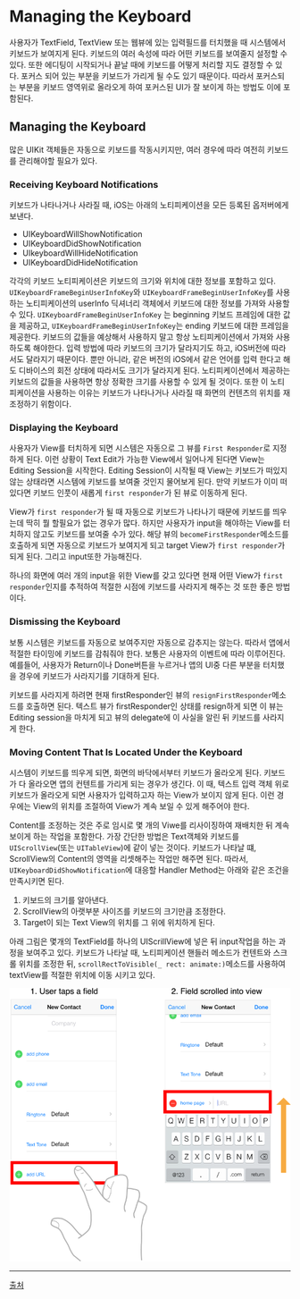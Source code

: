 # Managing the Keyboard
사용자가 TextField, TextView 또는 웹뷰에 있는 입력필드를 터치했을 때 시스템에서 키보드가 보여지게 된다. 키보드의 여러 속성에 따라 어떤 키보드를 보여줄지 설정할 수 있다. 또한 에디팅이 시작되거나 끝날 때에 키보드를 어떻게 처리할 지도 결정할 수 있다. 포커스 되어 있는 부분을 키보드가 가리게 될 수도 있기 때문이다. 따라서 포커스되는 부분을 키보드 영역위로 올라오게 하여 포커스된 UI가 잘 보이게 하는 방법도 이에 포함된다. 

## Managing the Keyboard 
많은 UIKit 객체들은 자동으로 키보드를 작동시키지만, 여러 경우에 따라 여전히 키보드를 관리해야할 필요가 있다. 

### Receiving Keyboard Notifications
키보드가 나타나거나 사라질 때, iOS는 아래의 노티피케이션을 모든 등록된 옵저버에게 보낸다. 

* UIKeyboardWillShowNotification
* UIKeyboardDidShowNotification
* UIkeyboardWillHideNotification
* UIKeyboardDidHideNotification

각각의 키보드 노티피케이션은 키보드의 크기와 위치에 대한 정보를 포함하고 있다. `UIKeyboardFrameBeginUserInfoKey`와 `UIKeyboardFrameBeginUserInfoKey`를 사용하는 노티피케이션의 userInfo 딕셔너리 객체에서 키보드에 대한 정보를 가져와 사용할 수 있다. `UIKeyboardFrameBeginUserInfoKey` 는 beginning 키보드 프레임에 대한 값을 제공하고, `UIKeyboardFrameBeginUserInfoKey`는 ending 키보드에 대한 프레임을 제공한다. 키보드의 값들을 예상해서 사용하지 말고 항상 노티피케이션에서 가져와 사용하도록 해야한다. 입력 방법에 따라 키보드의 크기가 달라지기도 하고, iOS버전에 따라서도 달라지기 때문이다. 뿐만 아니라, 같은 버전의 iOS에서 같은 언어를 입력 한다고 해도 디바이스의 회전 상태에 따라서도 크기가 달라지게 된다. 노티피케이션에서 제공하는 키보드의 값들을 사용하면 항상 정확한 크기를 사용할 수 있게 될 것이다. 
또한 이 노티피케이션을 사용하는 이유는 키보드가 나타나거나 사라질 때 화면의 컨텐츠의 위치를 재조정하기 위함이다.

### Displaying the Keyboard
사용자가 View를 터치하게 되면 시스템은 자동으로 그 뷰를 `First Responder`로 지정하게 된다. 이런 상황이 Text Edit가 가능한 View에서 일어나게 된다면 View는 Editing Session을 시작한다. Editing Session이 시작될 때 View는 키보드가 떠있지 않는 상태라면 시스템에 키보드를 보여줄 것인지 물어보게 된다. 만약 키보드가 이미 떠있다면 키보드 인풋이 새롭게 `first responder`가 된 뷰로 이동하게 된다.

View가 `first responder`가 될 때 자동으로 키보드가 나타나기 때문에 키보드를 띄우는데 딱히 뭘 할필요가 없는 경우가 많다. 하지만 사용자가 input을 해야하는 View를 터치하지 않고도 키보드를 보여줄 수가 있다. 해당 뷰의 `becomeFirstResponder`메소드를 호출하게 되면 자동으로 키보드가 보여지게 되고 target View가 `first responder`가 되게 된다. 그리고 input또한 가능해진다. 

하나의 화면에 여러 개의 input을 위한 View를 갖고 있다면 현재 어떤 View가 `first responder`인지를 추적하여 적절한 시점에 키보드를 사라지게 해주는 것 또한 좋은 방법이다. 

### Dismissing the Keyboard
보통 시스템은 키보드를 자동으로 보여주지만 자동으로 감추지는 않는다. 따라서 앱에서 적절한 타이밍에 키보드를 감춰줘야 한다. 보통은 사용자의 이벤트에 따라 이루어진다. 예를들어, 사용자가 Return이나 Done버튼을 누르거나 앱의 UI중 다른 부분을 터치했을 경우에 키보드가 사라지기를 기대하게 된다.

키보드를 사라지게 하려면 현재 firstResponder인 뷰의 `resignFirstResponder`메소드를 호출하면 된다. 텍스트 뷰가 firstResponder인 상태를 resign하게 되면 이 뷰는 Editing session을 마치게 되고 뷰의 delegate에 이 사실을 알린 뒤 키보드를 사라지게 한다. 

### Moving Content That Is Located Under the Keyboard
시스템이 키보드를 띄우게 되면, 화면의 바닥에서부터 키보드가 올라오게 된다. 키보드가 다 올라오면 앱의 컨텐트를 가리게 되는 경우가 생긴다. 이 때, 텍스트 입력 객체 위로 키보드가 올라오게 되면 사용자가 입력하고자 하는 View가 보이지 않게 된다. 이런 경우에는 View의 위치를 조절하여 View가 계속 보일 수 있게 해주어야 한다.

Content를 조정하는 것은 주로 임시로 몇 개의 Viwe를 리사이징하여 재배치한 뒤 계속 보이게 하는 작업을 포함한다. 가장 간단한 방법은 Text객체와 키보드를 `UIScrollView`(또는 `UITableView`)에 같이 넣는 것이다. 키보드가 나타날 떄, ScrollView의 Content의 영역을 리셋해주는 작업만 해주면 된다. 따라서, `UIKeyboardDidShowNotification`에 대응할 Handler Method는 아래와 같은 조건을 만족시키면 된다.

1. 키보드의 크기를 알아낸다.
2. ScrollView의 아랫부분 사이즈를 키보드의 크기만큼 조정한다.
3. Target이 되는 Text View의 위치를 그 위에 위치하게 된다. 

아래 그림은 몇개의 TextField를 하나의 UIScrillView에 넣은 뒤 input작업을 하는 과정을 보여주고 있다. 키보드가 나타날 때, 노티피케이션 핸들러 메소드가 컨텐트와 스크롤 위치를 조정한 뒤, `scrollRectToVisible(_ rect: animate:)`메소드를 사용하여 textView를 적절한 위치에 이동 시키고 있다.

![Figure_1. keyboard adjust](../images/keyboard_adjust.png)

-------------------------------------------------------------------------------------
[출처](https://developer.apple.com/library/content/documentation/StringsTextFonts/Conceptual/TextAndWebiPhoneOS/KeyboardManagement/KeyboardManagement.html#//apple_ref/doc/uid/TP40009542-CH5-SW1)





